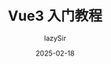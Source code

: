 ---
title: Vue3 入门教程
author: lazySir
tags: [Vue3, 前端, 教程]
description: 这是一个简单的 Vue3 教程，适合新手入门。
cover:
date: 2025-02-18
---